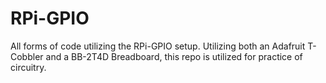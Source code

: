 # RPi-GPIO
All forms of code utilizing the RPi-GPIO setup. Utilizing both an Adafruit T-Cobbler and a BB-2T4D Breadboard, this repo is utilized for practice of circuitry.
